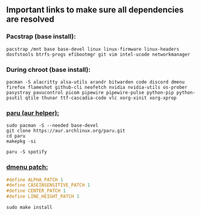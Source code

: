 ## Important links to make sure all dependencies are resolved
### Pacstrap (base install):
```concole
pacstrap /mnt base base-devel linux linux-firmware linux-headers dosfstools btrfs-progs efibootmgr git vim intel-ucode networkmanager
```

### During chroot (base install):
```console
pacman -S alacritty alsa-utils arandr bitwarden code discord dmenu firefox flameshot github-cli neofetch nvidia nvidia-utils os-prober pasystray pavucontrol picom pipewire pipewire-pulse python-pip python-psutil qtile thunar ttf-cascadia-code vlc xorg-xinit xorg-xprop
```
### [paru (aur helper):](https://github.com/morganamilo/paru)
```console
sudo pacman -S --needed base-devel
git clone https://aur.archlinux.org/paru.git
cd paru
makepkg -si
```
```console
paru -S spotify
```
### [dmenu patch:](https://github.com/bakkeby/dmenu-flexipatch)
```.h
#define ALPHA_PATCH 1
#define CASEINSENSITIVE_PATCH 1
#define CENTER_PATCH 1
#define LINE_HEIGHT_PATCH 1
```
```console
sudo make install
```
